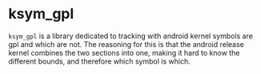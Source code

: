 # ksym_gpl
`ksym_gpl` is a library dedicated to tracking with android kernel
symbols are gpl and which are not. The reasoning for this is
that the android release kernel combines the two sections into
one, making it hard to know the different bounds, and therefore
which symbol is which.